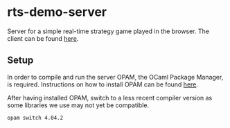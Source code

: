 # rts-demo-server

Server for a simple real-time strategy game played in the browser.
The client can be found [here](https://github.com/photz/rts-demo-client).

## Setup

In order to compile and run the server OPAM, the OCaml Package Manager, is required.  Instructions on how to install OPAM can be found [here](https://opam.ocaml.org/doc/Install.html).

After having installed OPAM, switch to a less recent compiler version as some libraries we use may not yet be compatible.

```sh
opam switch 4.04.2
```
